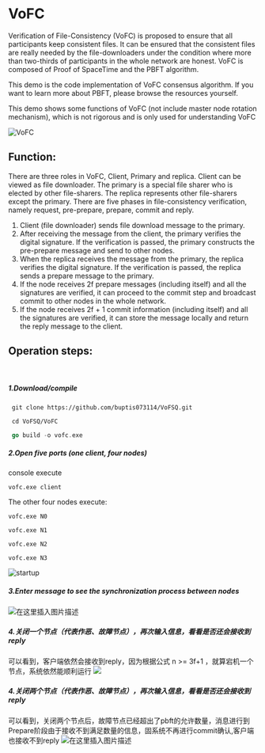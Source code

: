 # VoFC
Verification of File-Consistency (VoFC) is proposed to ensure that all participants keep consistent files. It can be ensured that the consistent files are really needed by the file-downloaders under the condition where more than two-thirds of participants in the whole network are honest. 
VoFC is composed of Proof of SpaceTime and the PBFT algorithm.

This demo is the code implementation of VoFC consensus algorithm. If you want to learn more about PBFT, please browse the resources yourself.

This demo shows some functions of VoFC (not include master node rotation mechanism), which is not rigorous and is only used for understanding VoFC


![VoFC](![test](https://github.com/buptis073114/VoFSQ/tree/master/img/VoFC.png)
)
## Function:

There are three roles in VoFC, Client, Primary and replica. Client can be viewed as file downloader. The primary is a special file sharer who is elected by other file-sharers. The replica represents other file-sharers except the primary. There are five phases in file-consistency verification, namely request, pre-prepare, prepare, commit and reply.
  
 1. Client (file downloader) sends file download message to the primary.
 2. After receiving the message from the client, the primary verifies the digital signature. If the verification is passed, the primary constructs the pre-prepare message and send to other nodes.
 3. When the replica receives the message from the primary, the replica verifies the digital signature. If the verification is passed, the replica sends a prepare message to the primary.
 4. If the node receives 2f prepare messages (including itself) and all the signatures are verified, it can proceed to the commit step and broadcast commit to other nodes in the whole network.
 5. If the node receives 2f + 1 commit information (including itself) and all the signatures are verified, it can store the message locally and return the reply message to the client.


## Operation steps:
<br>

##### 1.Download/compile
```shell
 git clone https://github.com/buptis073114/VoFSQ.git
```
```shell
 cd VoFSQ/VoFC
```
```go
 go build -o vofc.exe
```

##### 2.Open five ports (one client, four nodes)
console execute 
```shell script
vofc.exe client
```
The other four nodes execute:
```shell script
vofc.exe N0
```
```shell script
vofc.exe N1
```
```shell script
vofc.exe N2
```
```shell script
vofc.exe N3
```

![startup](https://github.com/buptis073114/VoFSQ/tree/master/img/VoFC1.png)
##### 3.Enter message to see the synchronization process between nodes
![在这里插入图片描述](images/启动后.png)
##### 4.关闭一个节点（代表作恶、故障节点），再次输入信息，看看是否还会接收到reply
可以看到，客户端依然会接收到reply，因为根据公式 n >= 3f+1  ，就算宕机一个节点，系统依然能顺利运行
![](images/掉了一个节点后.png)
##### 4.关闭两个节点（代表作恶、故障节点），再次输入信息，看看是否还会接收到reply
可以看到，关闭两个节点后，故障节点已经超出了pbft的允许数量，消息进行到Prepare阶段由于接收不到满足数量的信息，固系统不再进行commit确认,客户端也接收不到reply
![在这里插入图片描述](images/关闭两个节点.png)
